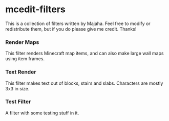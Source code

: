 mcedit-filters
==============
This is a collection of filters written by Majaha.
Feel free to modify or redistribute them, but if you do please give me credit. Thanks!
### Render Maps
This filter renders Minecraft map items, and can also make large wall maps using item frames.

### Text Render
This filter makes text out of blocks, stairs and slabs. Characters are mostly 3x3 in size.

### Test Filter
A filter with some testing stuff in it.
